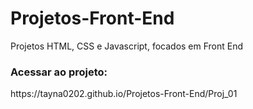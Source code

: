 # Projetos-Front-End
Projetos HTML, CSS e Javascript, focados em Front End
<h3> Acessar ao projeto: </h3>
<p> https://tayna0202.github.io/Projetos-Front-End/Proj_01
